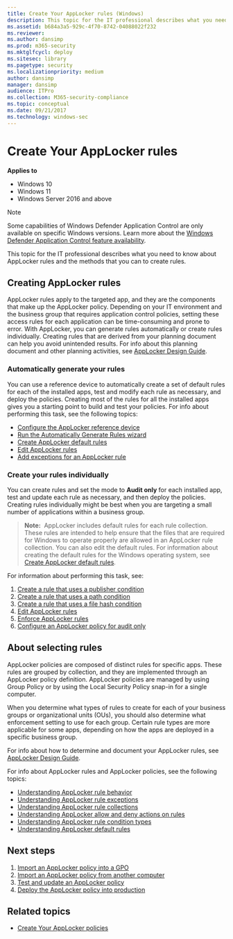 ```yaml
---
title: Create Your AppLocker rules (Windows)
description: This topic for the IT professional describes what you need to know about AppLocker rules and the methods that you can to create rules.
ms.assetid: b684a3a5-929c-4f70-8742-04088022f232
ms.reviewer: 
ms.author: dansimp
ms.prod: m365-security
ms.mktglfcycl: deploy
ms.sitesec: library
ms.pagetype: security
ms.localizationpriority: medium
author: dansimp
manager: dansimp
audience: ITPro
ms.collection: M365-security-compliance
ms.topic: conceptual
ms.date: 09/21/2017
ms.technology: windows-sec
---
```


# Create Your AppLocker rules

**Applies to**

- Windows 10
- Windows 11
- Windows Server 2016 and above

>[!NOTE]
>Some capabilities of Windows Defender Application Control are only available on specific Windows versions. Learn more about the [Windows Defender Application Control feature availability](/windows/security/threat-protection/windows-defender-application-control/feature-availability).

This topic for the IT professional describes what you need to know about AppLocker rules and the methods that you can to create rules.

## Creating AppLocker rules

AppLocker rules apply to the targeted app, and they are the components that make up the AppLocker policy. Depending on your IT environment and the business group that requires application control policies, setting these access rules for each application can be time-consuming and prone to error. With AppLocker, you can generate rules automatically or create rules individually. Creating rules that are derived from your planning document can help you avoid unintended results. For info about this planning document and other planning activities, see [AppLocker Design Guide](applocker-policies-design-guide.md).

### Automatically generate your rules

You can use a reference device to automatically create a set of default rules for each of the installed apps, test and modify each rule as necessary, and deploy the policies. Creating most of the rules for all the installed apps gives you a starting point to build and test your policies. For info about performing this task, see the following topics:

-   [Configure the AppLocker reference device](configure-the-appLocker-reference-device.md)
-   [Run the Automatically Generate Rules wizard](run-the-automatically-generate-rules-wizard.md)
-   [Create AppLocker default rules](create-applocker-default-rules.md)
-   [Edit AppLocker rules](edit-applocker-rules.md)
-   [Add exceptions for an AppLocker rule](configure-exceptions-for-an-applocker-rule.md)

### Create your rules individually

You can create rules and set the mode to **Audit only** for each installed app, test and update each rule as necessary, and then deploy the policies. Creating rules individually might be best when you are targeting a small number of applications within a business group.

>**Note:**  AppLocker includes default rules for each rule collection. These rules are intended to help ensure that the files that are required for Windows to operate properly are allowed in an AppLocker rule collection. You can also edit the default rules. For information about creating the default rules for the Windows operating system, see [Create AppLocker default rules](create-applocker-default-rules.md).
 
For information about performing this task, see:

1.  [Create a rule that uses a publisher condition](create-a-rule-that-uses-a-publisher-condition.md)
2.  [Create a rule that uses a path condition](create-a-rule-that-uses-a-path-condition.md)
3.  [Create a rule that uses a file hash condition](create-a-rule-that-uses-a-file-hash-condition.md)
4.  [Edit AppLocker rules](edit-applocker-rules.md)
5.  [Enforce AppLocker rules](enforce-applocker-rules.md)
6.  [Configure an AppLocker policy for audit only](configure-an-applocker-policy-for-audit-only.md)

## About selecting rules

AppLocker policies are composed of distinct rules for specific apps. These rules are grouped by collection, and they are implemented through an AppLocker policy definition. AppLocker policies are managed by using Group Policy or by using the Local Security Policy snap-in for a single computer.

When you determine what types of rules to create for each of your business groups or organizational units (OUs), you should also determine what enforcement setting to use for each group. Certain rule types are more applicable for some apps, depending on how the apps are deployed in a specific business group.

For info about how to determine and document your AppLocker rules, see [AppLocker Design Guide](applocker-policies-design-guide.md).

For info about AppLocker rules and AppLocker policies, see the following topics:

-   [Understanding AppLocker rule behavior](understanding-applocker-rule-behavior.md)
-   [Understanding AppLocker rule exceptions](understanding-applocker-rule-exceptions.md)
-   [Understanding AppLocker rule collections](understanding-applocker-rule-collections.md)
-   [Understanding AppLocker allow and deny actions on rules](understanding-applocker-allow-and-deny-actions-on-rules.md)
-   [Understanding AppLocker rule condition types](understanding-applocker-rule-condition-types.md)
-   [Understanding AppLocker default rules](understanding-applocker-default-rules.md)

## Next steps

1.  [Import an AppLocker policy into a GPO](import-an-applocker-policy-into-a-gpo.md)
2.  [Import an AppLocker policy from another computer](import-an-applocker-policy-from-another-computer.md)
3.  [Test and update an AppLocker policy](test-and-update-an-applocker-policy.md)
4.  [Deploy the AppLocker policy into production](deploy-the-applocker-policy-into-production.md)

## Related topics

- [Create Your AppLocker policies](create-your-applocker-policies.md)
